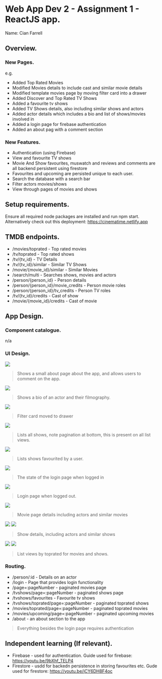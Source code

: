 # Web App Dev 2 - Assignment 1 - ReactJS app.

Name: Cian Farrell

## Overview.

### New Pages.

e.g.

+ Added Top Rated Movies
+ Modified Movies details to include cast and similar movie details
+ Modified template movies page by moving filter card into a drawer
+ Added Discover and Top Rated TV Shows
+ Added a favourite tv shows 
+ Added TV Shows details, also including similar shows and actors
+ Added actor details which includes a bio and list of shows/movies involved in
+ Added a login page for firebase authentication
+ Added an about pag with a comment section

### New Features.

+ Authentication (using Firebase)
+ View and favourite TV shows
+ Movie And Show favourites, muswatch and reviews and comments are all backend persistent using firestore
+ Favourites and upcoming are persisted unique to each user.
+ Search the database with a search bar
+ Filter actors movies/shows
+ View through pages of movies and shows

## Setup requirements.

Ensure all required node packages are installed and run npm start.
Alternatively check out this deployment: https://cinematime.netlify.app

## TMDB endpoints.
    
+ /movies/toprated - Top rated movies
+ /tv/toprated - Top rated shows
+ /tv/{tv_id} - TV Details
+ /tv/{tv_id}/similar - Similar TV Shows
+ /movie/{movie_id}/similar - Similar Movies
+ /search/multi - Searches shows, movies and actors
+ /person/{person_id} - Person details
+ /person/{person_id}/movie_credits - Person movie roles
+ /person/{person_id}/tv_credits - Person TV roles
+ /tv/{tv_id}/credits - Cast of show
+ /movie/{movie_id}/credits - Cast of movie




## App Design.

### Component catalogue.

n/a

### UI Design.

![ ](./images/aboutpage.png)

>Shows a small about page about the app, and allows users to comment on the app.

![ ](./images/actordetails.png)

>Shows a bio of an actor and their filmography.

![ ](./images/discovermovies.png)

>Filter card moved to drawer

![ ](./images/discovershows.png)

>Lists all shows, note pagination at bottom, this is present on all list views.

![ ](./images/favouriteshows.png)

>Lists shows favourited by a user. 

![ ](./images/loginpage1.png)

>The state of the login page when logged in

![ ](./images/loginpage2.png)

>Login page when logged out.

![ ](./images/moviedetails.png)

>Movie page details including actors and similar movies

![ ](./images/showdetails1.png)
![ ](./images/showdetails2.png)

>Show details, including actors and similar shows

![ ](./images/topratedshows.png)
![ ](./images/topratedmovies.png)

>List views by toprated for movies and shows.

### Routing.

+ /person/:id - Details on an actor
+ /login - Page that provides login functionality
+ /page=:pageNumber - paginated movies page
+ /tvshows/page=:pageNumber - paginated shows page
+ /tvshows/favourites - Favourite tv shows
+ /tvshows/toprated/page=:pageNumber - paginated toprated shows
+ /movies/toprated/page=:pageNumber - paginated toprated movies
+ /movies/upcoming/page=:pageNumber - paginated upcoming movies
+ /about - an about section to the app

>Everything  besides the login page requires authentication

## Independent learning (If relevant).

+ Firebase - used for authentication. Guide used for firebase: https://youtu.be/9bXhf_TELP4
+ Firestore - usdd for backedn persistence in storing favourites etc. Gude used for firestore: https://youtu.be/jCY6DH8F4oc

